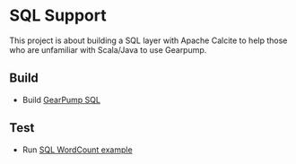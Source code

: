 # SQL Support
This project is about building a SQL layer with Apache Calcite to help those who are unfamiliar with Scala/Java to use Gearpump.

## Build
- Build [GearPump SQL](https://github.com/buddhiayesha2015/incubator-gearpump/tree/sql/experiments/sql)

## Test
- Run [SQL WordCount example](https://github.com/buddhiayesha2015/incubator-gearpump/blob/sql/experiments/sql/src/test/java/org/apache/gearpump/sql/example/SqlWordCountTest.java)
